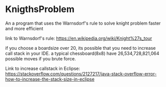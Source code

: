 # KnigthsProblem

An a program that uses the Warnsdorf's rule to solve knight problem faster and more efficient

link to Warnsdorf's rule: https://en.wikipedia.org/wiki/Knight%27s_tour

if you choose a boardsize over 20, its possible that you need to increase call stack in your IDE. a typical chessboard(8x8) have 26,534,728,821,064 possible moves if you brute force.

Link to increase callstack in Eclipse: https://stackoverflow.com/questions/2127217/java-stack-overflow-error-how-to-increase-the-stack-size-in-eclipse
